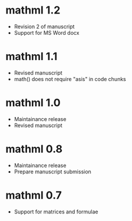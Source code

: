 # mathml 1.2

* Revision 2 of manuscript
* Support for MS Word docx

# mathml 1.1

* Revised manuscript
* math() does not require "asis" in code chunks

# mathml 1.0

* Maintainance release
* Revised manuscript

# mathml 0.8

* Maintainance release
* Prepare manuscript submission

# mathml 0.7

* Support for matrices and formulae
